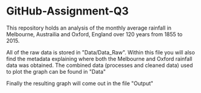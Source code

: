 # GitHub-Assignment-Q3
This repository holds an analysis of the monthly average rainfall in Melbourne, Austrailia and Oxford, England over 120 years from 1855 to 2015. 

All of the raw data is stored in "Data/Data_Raw". Within this file you will also find the metadata explaining where both the Melbourne and Oxford rainfall data was obtained. The combined data (processes and cleaned data) used to plot the graph can be found in "Data"

Finally the resulting graph will come out in the file "Output" 

